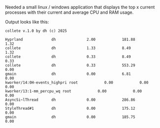 Needed a small linux / windows application that displays the top x current processes with their current and average CPU and RAM usage.

Output looks like this:

```
collete v.1.0 by dh (c) 2025

Hyprland             dh              2.00            181.88          1.32
collete              dh              1.33            8.49            1.32
collete              dh              0.33            8.49            0.33
collete              dh              0.33            553.29          0.00
gmain                dh              0.00            6.81            0.00
kworker/14:0H-events_highpri root            0.00            0.00            0.00
kworker/13:1-mm_percpu_wq root            0.00            0.00            0.00
AsyncSi~lThread      dh              0.00            286.86          0.00
StyleThread#1        dh              0.00            175.12          0.00
gmain                dh              0.00            185.75          0.00
```

